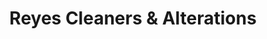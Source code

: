---
title: "Reyes Cleaners & Alterations"
url: /athens/reyes-cleaners-und-alterations/
shop: Wäscherei
---